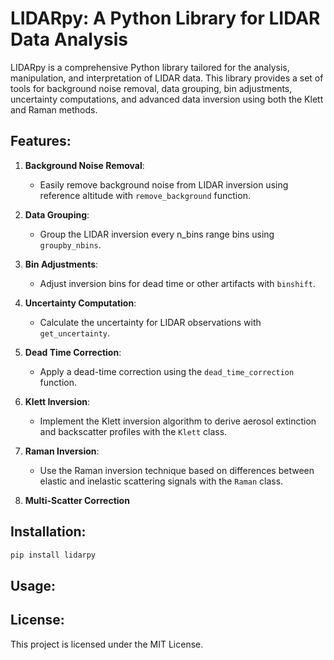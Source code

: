 # LIDARpy: A Python Library for LIDAR Data Analysis

LIDARpy is a comprehensive Python library tailored for the analysis, manipulation, and interpretation of LIDAR data. This library provides a set of tools for background noise removal, data grouping, bin adjustments, uncertainty computations, and advanced data inversion using both the Klett and Raman methods.

## Features:

1. **Background Noise Removal**:
   - Easily remove background noise from LIDAR inversion using reference altitude with `remove_background` function.
   
2. **Data Grouping**:
   - Group the LIDAR inversion every n_bins range bins using `groupby_nbins`.

3. **Bin Adjustments**:
   - Adjust inversion bins for dead time or other artifacts with `binshift`.

4. **Uncertainty Computation**:
   - Calculate the uncertainty for LIDAR observations with `get_uncertainty`.

5. **Dead Time Correction**:
   - Apply a dead-time correction using the `dead_time_correction` function.

6. **Klett Inversion**:
   - Implement the Klett inversion algorithm to derive aerosol extinction and backscatter profiles with the `Klett` class.

7. **Raman Inversion**:
   - Use the Raman inversion technique based on differences between elastic and inelastic scattering signals with the `Raman` class.
    
8. **Multi-Scatter Correction**

## Installation:

```python
pip install lidarpy
```

## Usage:



## License:

This project is licensed under the MIT License.
